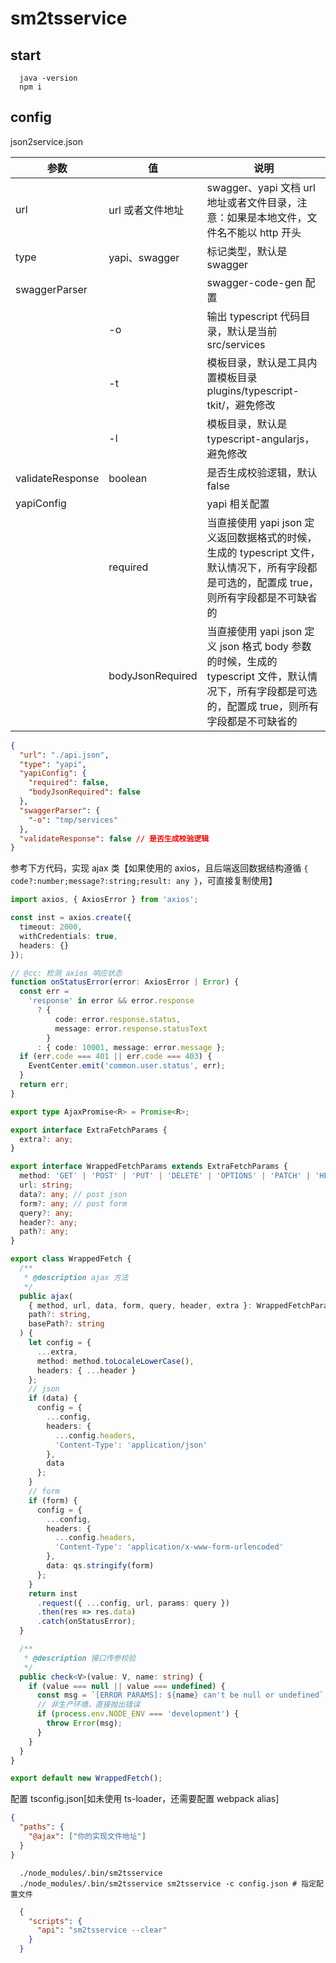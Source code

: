 # sm2tsservice

## start

```shell
  java -version
  npm i
```

## config

json2service.json

| 参数             | 值               | 说明                                                                                                                                               |
| ---------------- | ---------------- | -------------------------------------------------------------------------------------------------------------------------------------------------- |
| url              | url 或者文件地址 | swagger、yapi 文档 url 地址或者文件目录，注意：如果是本地文件，文件名不能以 http 开头                                                              |
| type             | yapi、swagger    | 标记类型，默认是 swagger                                                                                                                           |
| swaggerParser    |                  | swagger-code-gen 配置                                                                                                                              |
|                  | -o               | 输出 typescript 代码目录，默认是当前 src/services                                                                                                  |
|                  | -t               | 模板目录，默认是工具内置模板目录 plugins/typescript-tkit/，避免修改                                                                                |
|                  | -l               | 模板目录，默认是 typescript-angularjs，避免修改                                                                                                    |
| validateResponse | boolean          | 是否生成校验逻辑，默认 false                                                                                                                       |
| yapiConfig       |                  | yapi 相关配置                                                                                                                                      |
|                  | required         | 当直接使用 yapi json 定义返回数据格式的时候，生成的 typescript 文件，默认情况下，所有字段都是可选的，配置成 true，则所有字段都是不可缺省的         |
|                  | bodyJsonRequired | 当直接使用 yapi json 定义 json 格式 body 参数的时候，生成的 typescript 文件，默认情况下，所有字段都是可选的，配置成 true，则所有字段都是不可缺省的 |

```json
{
  "url": "./api.json",
  "type": "yapi",
  "yapiConfig": {
    "required": false,
    "bodyJsonRequired": false
  },
  "swaggerParser": {
    "-o": "tmp/services"
  },
  "validateResponse": false // 是否生成校验逻辑
}
```

参考下方代码，实现 ajax 类【如果使用的 axios，且后端返回数据结构遵循 `{ code?:number;message?:string;result: any }`，可直接复制使用】

```ts
import axios, { AxiosError } from 'axios';

const inst = axios.create({
  timeout: 2000,
  withCredentials: true,
  headers: {}
});

// @cc: 检测 axios 响应状态
function onStatusError(error: AxiosError | Error) {
  const err =
    'response' in error && error.response
      ? {
          code: error.response.status,
          message: error.response.statusText
        }
      : { code: 10001, message: error.message };
  if (err.code === 401 || err.code === 403) {
    EventCenter.emit('common.user.status', err);
  }
  return err;
}

export type AjaxPromise<R> = Promise<R>;

export interface ExtraFetchParams {
  extra?: any;
}

export interface WrappedFetchParams extends ExtraFetchParams {
  method: 'GET' | 'POST' | 'PUT' | 'DELETE' | 'OPTIONS' | 'PATCH' | 'HEAD';
  url: string;
  data?: any; // post json
  form?: any; // post form
  query?: any;
  header?: any;
  path?: any;
}

export class WrappedFetch {
  /**
   * @description ajax 方法
   */
  public ajax(
    { method, url, data, form, query, header, extra }: WrappedFetchParams,
    path?: string,
    basePath?: string
  ) {
    let config = {
      ...extra,
      method: method.toLocaleLowerCase(),
      headers: { ...header }
    };
    // json
    if (data) {
      config = {
        ...config,
        headers: {
          ...config.headers,
          'Content-Type': 'application/json'
        },
        data
      };
    }
    // form
    if (form) {
      config = {
        ...config,
        headers: {
          ...config.headers,
          'Content-Type': 'application/x-www-form-urlencoded'
        },
        data: qs.stringify(form)
      };
    }
    return inst
      .request({ ...config, url, params: query })
      .then(res => res.data)
      .catch(onStatusError);
  }

  /**
   * @description 接口传参校验
   */
  public check<V>(value: V, name: string) {
    if (value === null || value === undefined) {
      const msg = `[ERROR PARAMS]: ${name} can't be null or undefined`;
      // 非生产环境，直接抛出错误
      if (process.env.NODE_ENV === 'development') {
        throw Error(msg);
      }
    }
  }
}

export default new WrappedFetch();
```

配置 tsconfig.json[如未使用 ts-loader，还需要配置 webpack alias]

```json
{
  "paths": {
    "@ajax": ["你的实现文件地址"]
  }
}
```

```shell
  ./node_modules/.bin/sm2tsservice
  ./node_modules/.bin/sm2tsservice sm2tsservice -c config.json # 指定配置文件
```

```package.json
  {
    "scripts": {
      "api": "sm2tsservice --clear"
    }
  }
```
